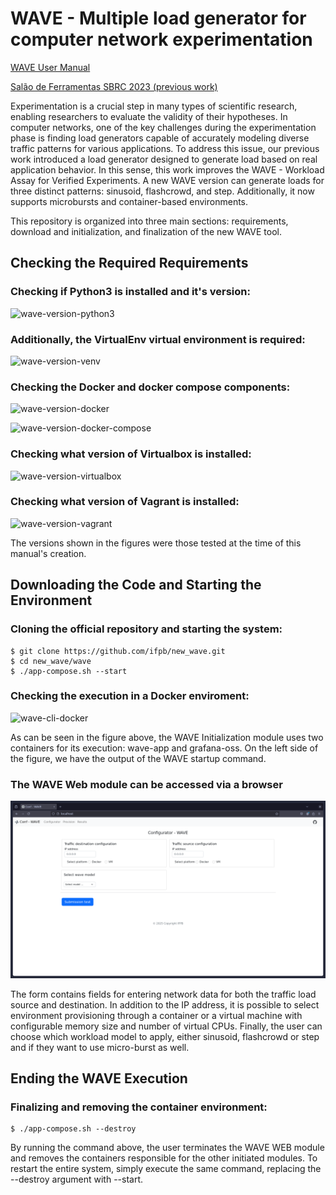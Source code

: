 # WAVE - Multiple load generator for computer network experimentation

[WAVE User Manual](WAVE_User_Manual.pdf)

[Salão de Ferramentas SBRC 2023 (previous work)](https://doi.org/10.5753/sbrc_estendido.2023.712)

Experimentation is a crucial step in many types of scientific research, enabling researchers to evaluate the validity of their hypotheses. In computer networks, one of the key challenges during the experimentation phase is finding load generators capable of accurately modeling diverse traffic patterns for various applications. To address this issue, our previous work introduced a load generator designed to generate load based on real application behavior. In this sense, this work improves the WAVE - Workload Assay for Verified Experiments. A new WAVE version can generate loads for three distinct patterns: sinusoid, flashcrowd, and step. Additionally, it now supports microbursts and container-based environments.

This repository is organized into three main sections: requirements, download and initialization, and finalization of the new WAVE tool.

## Checking the Required Requirements

### Checking if Python3 is installed and it's version:

![wave-version-python3](./screenshots/wave-version-python32.png)

### Additionally, the VirtualEnv virtual environment is required:

![wave-version-venv](./screenshots/wave-version-venv2.png)

### Checking the Docker and docker compose components:

![wave-version-docker](./screenshots/wave-version-docker2.png)

![wave-version-docker-compose](./screenshots/wave-version-docker-compose2.png)

### Checking what version of Virtualbox is installed:

![wave-version-virtualbox](./screenshots/wave-version-virtualbox2.png)

### Checking what version of Vagrant is installed:

![wave-version-vagrant](./screenshots/wave-version-vagrant2.png)

The versions shown in the figures were those tested at the time of this manual's creation.

## Downloading the Code and Starting the Environment

### Cloning the official repository and starting the system:

```
$ git clone https://github.com/ifpb/new_wave.git
$ cd new_wave/wave
$ ./app-compose.sh --start
```

### Checking the execution in a Docker enviroment:

![wave-cli-docker](./screenshots/wave-cli-docker2.png)

As can be seen in the figure above, the WAVE Initialization module uses two containers for its execution: wave-app and grafana-oss. On the left side of the figure, we have the output of the WAVE startup command.

### The WAVE Web module can be accessed via a browser

![wave-web-home](./screenshots/wave-2.png)

The form contains fields for entering network data for both the traffic load source and destination. In addition to the IP address, it is possible to select environment provisioning through a container or a virtual machine with configurable memory size and number of virtual CPUs. Finally, the user can choose which workload model to apply, either sinusoid, flashcrowd or step and if they want to use micro-burst as well.

## Ending the WAVE Execution

### Finalizing and removing the container environment:

```
$ ./app-compose.sh --destroy
```

By running the command above, the user terminates the WAVE WEB module and removes the containers responsible for the other initiated modules. To restart the entire system, simply execute the same command, replacing the --destroy argument with --start.
